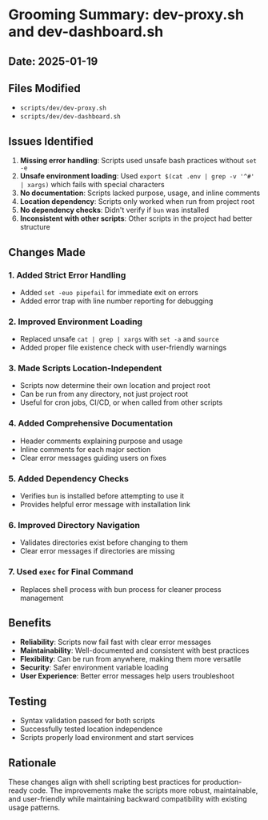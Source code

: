 # Grooming Summary: dev-proxy.sh and dev-dashboard.sh

## Date: 2025-01-19

## Files Modified

- `scripts/dev/dev-proxy.sh`
- `scripts/dev/dev-dashboard.sh`

## Issues Identified

1. **Missing error handling**: Scripts used unsafe bash practices without `set -e`
2. **Unsafe environment loading**: Used `export $(cat .env | grep -v '^#' | xargs)` which fails with special characters
3. **No documentation**: Scripts lacked purpose, usage, and inline comments
4. **Location dependency**: Scripts only worked when run from project root
5. **No dependency checks**: Didn't verify if `bun` was installed
6. **Inconsistent with other scripts**: Other scripts in the project had better structure

## Changes Made

### 1. Added Strict Error Handling

- Added `set -euo pipefail` for immediate exit on errors
- Added error trap with line number reporting for debugging

### 2. Improved Environment Loading

- Replaced unsafe `cat | grep | xargs` with `set -a` and `source`
- Added proper file existence check with user-friendly warnings

### 3. Made Scripts Location-Independent

- Scripts now determine their own location and project root
- Can be run from any directory, not just project root
- Useful for cron jobs, CI/CD, or when called from other scripts

### 4. Added Comprehensive Documentation

- Header comments explaining purpose and usage
- Inline comments for each major section
- Clear error messages guiding users on fixes

### 5. Added Dependency Checks

- Verifies `bun` is installed before attempting to use it
- Provides helpful error message with installation link

### 6. Improved Directory Navigation

- Validates directories exist before changing to them
- Clear error messages if directories are missing

### 7. Used `exec` for Final Command

- Replaces shell process with bun process for cleaner process management

## Benefits

- **Reliability**: Scripts now fail fast with clear error messages
- **Maintainability**: Well-documented and consistent with best practices
- **Flexibility**: Can be run from anywhere, making them more versatile
- **Security**: Safer environment variable loading
- **User Experience**: Better error messages help users troubleshoot

## Testing

- Syntax validation passed for both scripts
- Successfully tested location independence
- Scripts properly load environment and start services

## Rationale

These changes align with shell scripting best practices for production-ready code. The improvements make the scripts more robust, maintainable, and user-friendly while maintaining backward compatibility with existing usage patterns.
